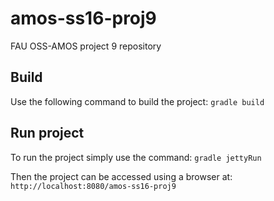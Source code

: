 # amos-ss16-proj9
FAU OSS-AMOS project 9 repository

## Build
Use the following command to build the project:
`gradle build`

## Run project
To run the project simply use the command:
`gradle jettyRun`

Then the project can be accessed using a browser at:
`http://localhost:8080/amos-ss16-proj9`

